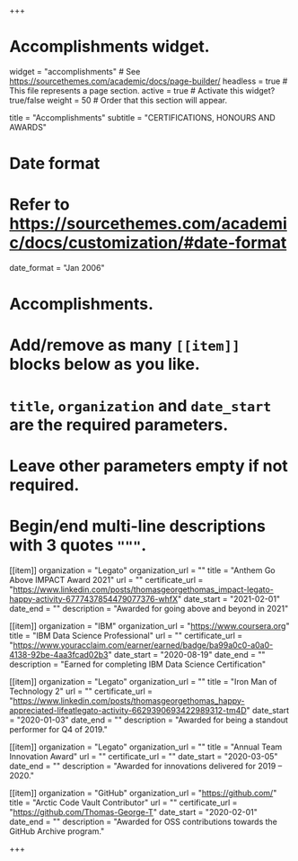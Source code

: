 +++
# Accomplishments widget.
widget = "accomplishments"  # See https://sourcethemes.com/academic/docs/page-builder/
headless = true  # This file represents a page section.
active = true  # Activate this widget? true/false
weight = 50  # Order that this section will appear.

title = "Accomplish&shy;ments"
subtitle = "CERTIFICATIONS, HONOURS AND AWARDS"

# Date format
#   Refer to https://sourcethemes.com/academic/docs/customization/#date-format
date_format = "Jan 2006"

# Accomplishments.
#   Add/remove as many `[[item]]` blocks below as you like.
#   `title`, `organization` and `date_start` are the required parameters.
#   Leave other parameters empty if not required.
#   Begin/end multi-line descriptions with 3 quotes `"""`.

[[item]]
  organization = "Legato"
  organization_url = ""
  title = "Anthem Go Above IMPACT Award 2021"
  url = ""
  certificate_url = "https://www.linkedin.com/posts/thomasgeorgethomas_impact-legato-happy-activity-6777437854479077376-whfX"
  date_start = "2021-02-01"
  date_end = ""
  description = "Awarded for going above and beyond in 2021"


[[item]]
  organization = "IBM"
  organization_url = "https://www.coursera.org"
  title = "IBM Data Science Professional"
  url = ""
  certificate_url = "https://www.youracclaim.com/earner/earned/badge/ba99a0c0-a0a0-4138-92be-4aa3fcad02b3"
  date_start = "2020-08-19"
  date_end = ""
  description = "Earned for completing IBM Data Science Certification"

[[item]]
  organization = "Legato"
  organization_url = ""
  title = "Iron Man of Technology 2"
  url = ""
  certificate_url = "https://www.linkedin.com/posts/thomasgeorgethomas_happy-appreciated-lifeatlegato-activity-6629390693422989312-tm4D"
  date_start = "2020-01-03"
  date_end = ""
  description = "Awarded for being a standout performer for Q4 of 2019."
  
[[item]]
  organization = "Legato"
  organization_url = ""
  title = "Annual Team Innovation Award"
  url = ""
  certificate_url = ""
  date_start = "2020-03-05"
  date_end = ""
  description = "Awarded for innovations delivered for 2019 – 2020."
  
[[item]]
  organization = "GitHub"
  organization_url = "https://github.com/"
  title = "Arctic Code Vault Contributor"
  url = ""
  certificate_url = "https://github.com/Thomas-George-T"
  date_start = "2020-02-01"
  date_end = ""
  description = "Awarded for OSS contributions towards the GitHub Archive program."

+++
